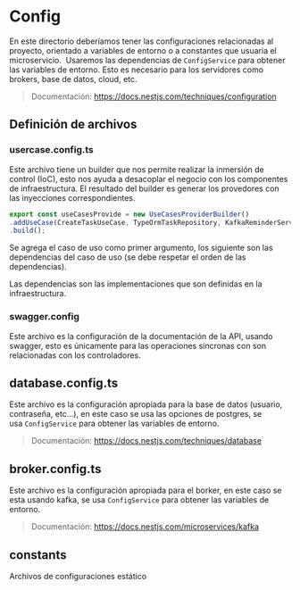 # Config

En este directorio deberíamos tener las configuraciones relacionadas al proyecto, orientado a variables de entorno o a constantes que usuaria el microservicio. 
Usaremos las dependencias de `ConfigService` para obtener las variables de entorno. Esto es necesario para los servidores como brokers, base de datos, cloud, etc. 

> Documentación: https://docs.nestjs.com/techniques/configuration

## Definición de archivos

### usercase.config.ts

Este archivo tiene un builder que nos permite realizar la inmersión de control (IoC), esto nos ayuda a desacoplar el negocio con los componentes de infraestructura. El resultado del builder es generar los provedores con las inyecciones correspondientes.

```js
export const useCasesProvide = new UseCasesProviderBuilder()
.addUseCase(CreateTaskUseCase, TypeOrmTaskRepository, KafkaReminderService)
.build();
```

Se agrega  el caso de uso como primer argumento, los siguiente son las dependencias del caso de uso (se debe respetar el orden de las dependencias).

Las dependencias son las implementaciones que son definidas en la infraestructura.

### swagger.config

Este archivo es la configuración de la documentación de la API, usando swagger, esto es únicamente para las operaciones síncronas con son relacionadas con los controladores.

## database.config.ts

Este archivo es la configuración apropiada para la base de datos (usuario, contraseña, etc...), en este caso se usa las opciones de postgres, se usa `ConfigService` para obtener las variables de entorno.

> Documentación: https://docs.nestjs.com/techniques/database

## broker.config.ts

Este archivo es la configuración apropiada para el borker, en este caso se esta usando kafka, se usa `ConfigService` para obtener las variables de entorno.

> Documentación: https://docs.nestjs.com/microservices/kafka


## constants

Archivos de configuraciones estático